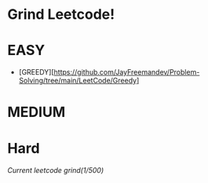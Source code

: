# Grind Leetcode!

# EASY  
- [GREEDY][https://github.com/JayFreemandev/Problem-Solving/tree/main/LeetCode/Greedy]
# MEDIUM

# Hard

###### Current leetcode grind(1/500)  
